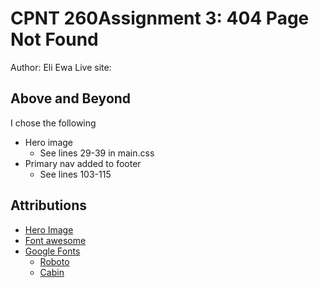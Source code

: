 # CPNT 260Assignment 3: 404 Page Not Found

Author: Eli Ewa Live site: 

## Above and Beyond

I chose the following

- Hero image
  - See lines 29-39 in main.css
- Primary nav added to footer
  - See lines 103-115

## Attributions

- [Hero Image](https://www.pexels.com/photo/pair-of-black-and-white-nike-sneakers-48262/)
- [Font awesome](https://fontawesome.com/)
- [Google Fonts](https://fonts.google.com/)
  - [Roboto](https://fonts.google.com/specimen/Roboto)
  - [Cabin](https://fonts.google.com/specimen/Cabin?query=cabin)